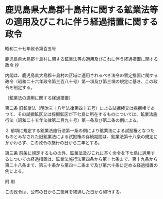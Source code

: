 # 鹿児島県大島郡十島村に関する鉱業法等の適用及びこれに伴う経過措置に関する政令

昭和二十七年政令第百五号

鹿児島県大島郡十島村に関する鉱業法等の適用及びこれに伴う経過措置に関する政令 抄

内閣は、鹿児島県大島郡十島村の区域に適用されるべき法令の暫定措置に関する政令（昭和二十六年政令第三百八十号）第一項及び第三項の規定に基き、この政令を制定する。

（鉱業法の適用に関する経過措置）

第二条 旧鉱業法（明治三十八年法律第四十五号）による試掘権又は採掘権であつて、その試掘鉱区又は採掘鉱区が下七島に所在するものについては、鉱業法施行法（昭和二十五年法律第二百九十号）第一条及び第二条の例による。

２ 前項に規定する鉱業法施行法第一条の例により鉱業法による試掘権となつたものとみなされた旧鉱業法による試掘権の存続期間は、鉱業法第十八条の規定にかかわらず、この政令の施行の日から二年とする。

第三条 前条に規定するものの外、鉱業法及びこれに基く命令を下七島に適用するについての経過措置は、鉱業法施行法第四条から第十七条まで、第十九条から第二十八条まで、第三十条から第四十二条まで及び第六十条に定める経過措置の例による。

附 則

この政令は、公布の日から二箇月を経過した日から施行する。
